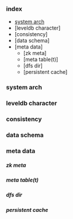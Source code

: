 ### index
* [system arch](https://github.com/joeylichang/joeylichang.github.io/blob/master/src/tera/overview/overview.md#system-arch)
* [leveldb character]
* [consistency]
* [data schema]
* [meta data]
  * [zk meta]
  * [meta table(t)]
  * [dfs dir]
  * [persistent cache]

### system arch

### leveldb character

### consistency

### data schema

### meta data

##### zk meta

##### meta table(t)

##### dfs dir

##### persistent cache



